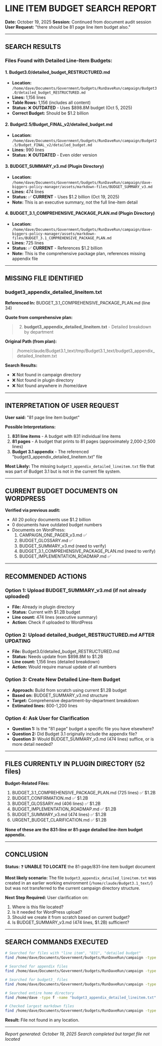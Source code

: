 # LINE ITEM BUDGET SEARCH REPORT
**Date:** October 19, 2025
**Session:** Continued from document audit session
**User Request:** "there should be 81 page line item budget also."

---

## SEARCH RESULTS

### Files Found with Detailed Line-Item Budgets:

#### 1. **Budget3.0/detailed_budget_RESTRUCTURED.md**
- **Location:** `/home/dave/Documents/Government/budgets/RunDaveRun/campaign/Budget3.0/detailed_budget_RESTRUCTURED.md`
- **Lines:** 1,156 lines
- **Table Rows:** 1,156 (includes all content)
- **Status:** ❌ **OUTDATED** - Uses $898.8M budget (Oct 5, 2025)
- **Correct Budget:** Should be $1.2 billion

#### 2. **Budget2.5/Budget_FINAL_v2/detailed_budget.md**
- **Location:** `/home/dave/Documents/Government/budgets/RunDaveRun/campaign/Budget2.5/Budget_FINAL_v2/detailed_budget.md`
- **Lines:** 990 lines
- **Status:** ❌ **OUTDATED** - Even older version

#### 3. **BUDGET_SUMMARY_v3.md** (Plugin Directory)
- **Location:** `/home/dave/Documents/Government/budgets/RunDaveRun/campaign/dave-biggers-policy-manager/assets/markdown-files/BUDGET_SUMMARY_v3.md`
- **Lines:** 474 lines
- **Status:** ✅ **CURRENT** - Uses $1.2 billion (Oct 19, 2025)
- **Note:** This is an executive summary, not the full line-item detail

#### 4. **BUDGET_3.1_COMPREHENSIVE_PACKAGE_PLAN.md** (Plugin Directory)
- **Location:** `/home/dave/Documents/Government/budgets/RunDaveRun/campaign/dave-biggers-policy-manager/assets/markdown-files/BUDGET_3.1_COMPREHENSIVE_PACKAGE_PLAN.md`
- **Lines:** 725 lines
- **Status:** ✅ **CURRENT** - References $1.2 billion
- **Note:** This is the comprehensive package plan, references missing appendix file

---

## MISSING FILE IDENTIFIED

### budget3_appendix_detailed_lineitem.txt

**Referenced In:** BUDGET_3.1_COMPREHENSIVE_PACKAGE_PLAN.md (line 34)

**Quote from comprehensive plan:**
> 2. **budget3_appendix_detailed_lineitem.txt** - Detailed breakdown by department

**Original Path (from plan):**
> /home/claude/Budget3.1_text/tmp/Budget3.1_text/budget3_appendix_detailed_lineitem.txt

**Search Results:**
- ❌ Not found in campaign directory
- ❌ Not found in plugin directory
- ❌ Not found anywhere in /home/dave

---

## INTERPRETATION OF USER REQUEST

**User said:** "81 page line item budget"

**Possible Interpretations:**
1. **831 line items** - A budget with 831 individual line items
2. **81 pages** - A budget that prints to 81 pages (approximately 2,000-2,500 lines)
3. **Budget 3.1 appendix** - The referenced "budget3_appendix_detailed_lineitem.txt" file

**Most Likely:** The missing `budget3_appendix_detailed_lineitem.txt` file that was part of Budget 3.1 but is not in the current file system.

---

## CURRENT BUDGET DOCUMENTS ON WORDPRESS

**Verified via previous audit:**
- All 20 policy documents use $1.2 billion
- 0 documents have outdated budget numbers
- Documents on WordPress:
  1. CAMPAIGN_ONE_PAGER_v3.md ✅
  2. BUDGET_GLOSSARY.md ✅
  3. BUDGET_SUMMARY_v3.md (need to verify)
  4. BUDGET_3.1_COMPREHENSIVE_PACKAGE_PLAN.md (need to verify)
  5. BUDGET_IMPLEMENTATION_ROADMAP.md ✅

---

## RECOMMENDED ACTIONS

### Option 1: Upload BUDGET_SUMMARY_v3.md (if not already uploaded)
- **File:** Already in plugin directory
- **Status:** Current with $1.2B budget
- **Line count:** 474 lines (executive summary)
- **Action:** Check if uploaded to WordPress

### Option 2: Upload detailed_budget_RESTRUCTURED.md AFTER UPDATING
- **File:** Budget3.0/detailed_budget_RESTRUCTURED.md
- **Status:** Needs update from $898.8M to $1.2B
- **Line count:** 1,156 lines (detailed breakdown)
- **Action:** Would require manual update of all numbers

### Option 3: Create New Detailed Line-Item Budget
- **Approach:** Build from scratch using current $1.2B budget
- **Based on:** BUDGET_SUMMARY_v3.md structure
- **Target:** Comprehensive department-by-department breakdown
- **Estimated lines:** 800-1,200 lines

### Option 4: Ask User for Clarification
- **Question 1:** Is the "81 page" budget a specific file you have elsewhere?
- **Question 2:** Did Budget 3.1 originally include the appendix file?
- **Question 3:** Would BUDGET_SUMMARY_v3.md (474 lines) suffice, or is more detail needed?

---

## FILES CURRENTLY IN PLUGIN DIRECTORY (52 files)

**Budget-Related Files:**
1. BUDGET_3.1_COMPREHENSIVE_PACKAGE_PLAN.md (725 lines) ✅ $1.2B
2. BUDGET_CONFIRMATION.md ✅ $1.2B
3. BUDGET_GLOSSARY.md (406 lines) ✅ $1.2B
4. BUDGET_IMPLEMENTATION_ROADMAP.md ✅ $1.2B
5. BUDGET_SUMMARY_v3.md (474 lines) ✅ $1.2B
6. URGENT_BUDGET_CLARIFICATION.md ✅ $1.2B

**None of these are the 831-line or 81-page detailed line-item budget appendix.**

---

## CONCLUSION

**Status:** ❓ **UNABLE TO LOCATE** the 81-page/831-line item budget document

**Most likely scenario:** The file `budget3_appendix_detailed_lineitem.txt` was created in an earlier working environment (`/home/claude/Budget3.1_text/`) but was not transferred to the current campaign directory structure.

**Next Step Required:** User clarification on:
1. Where is this file located?
2. Is it needed for WordPress upload?
3. Should we create it from scratch based on current budget?
4. Is BUDGET_SUMMARY_v3.md (474 lines, $1.2B) sufficient?

---

## SEARCH COMMANDS EXECUTED

```bash
# Searched for files with "line item", "831", "detailed budget"
find /home/dave/Documents/Government/budgets/RunDaveRun/campaign -type f \( -iname "*line*item*" -o -iname "*831*" -o -iname "*detailed*budget*" \)

# Searched for appendix files
find /home/dave/Documents/Government/budgets/RunDaveRun/campaign -type f -name "*appendix*"

# Searched for budget3_ files
find /home/dave/Documents/Government/budgets/RunDaveRun/campaign -type f -name "*budget3*"

# Searched entire home directory
find /home/dave -type f -name "budget3_appendix_detailed_lineitem.txt" 2>/dev/null

# Checked largest markdown files
find /home/dave/Documents/Government/budgets/RunDaveRun/campaign -type f -size +25k \( -name "*.md" -o -name "*.txt" \) -exec wc -l {} \; 2>/dev/null | sort -rn
```

**Result:** File not found in any location.

---

*Report generated: October 19, 2025*
*Search completed but target file not located*

